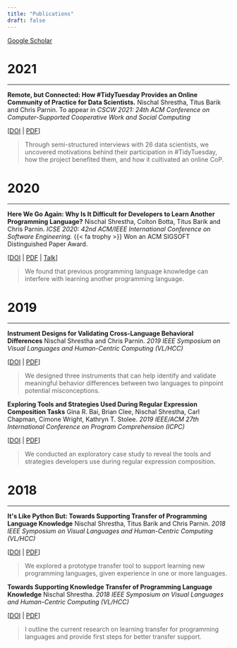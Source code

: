 ```yaml
---
title: "Publications"
draft: false
---
```


[Google Scholar](https://scholar.google.com/citations?user=HGu73BYAAAAJ&hl=en)

# 2021
---

**Remote, but Connected: How #TidyTuesday Provides an Online Community of Practice for Data Scientists.** Nischal Shrestha, Titus Barik and Chris Parnin. To appear in *CSCW 2021: 24th ACM Conference on Computer-Supported Cooperative Work and Social Computing* 

[[DOI](https://doi.org/10.1145/3449126) | [PDF](http://nischalshrestha.me/docs/tidytuesday.pdf)]
> Through semi-structured interviews with 26 data scientists, we uncovered motivations behind their participation in #TidyTuesday, how the project benefited them, and how it cultivated an online CoP.

# 2020
---

**Here We Go Again: Why Is It Difficult for Developers to Learn Another Programming Language?** Nischal Shrestha, Colton Botta, Titus Barik and Chris Parnin. *ICSE 2020: 42nd ACM/IEEE International Conference on Software Engineering.* {{< fa trophy >}} Won an ACM SIGSOFT Distinguished Paper Award. 

[[DOI](https://doi.org/10.1145/3377811.3380352) | [PDF](http://nischalshrestha.me/docs/cross_language_interference.pdf) | [Talk](https://t.co/lK34TjFAJn?amp=1)]
> We found that previous programming language knowledge can interfere with learning another programming language.

# 2019
---

**Instrument Designs for Validating Cross-Language Behavioral Differences** Nischal Shrestha and Chris Parnin. *2019 IEEE Symposium on Visual Languages and Human-Centric Computing (VL/HCC)* 

[[DOI](https://doi.org/10.1109/VLHCC.2019.8818911) | [PDF](http://nischalshrestha.me/docs/Misconceptions_VLHCC_19.pdf)]
> We designed three instruments that can help identify and validate meaningful behavior differences between two languages to pinpoint potential misconceptions.

**Exploring Tools and Strategies Used During Regular Expression Composition Tasks** Gina R. Bai, Brian Clee, Nischal Shrestha, Carl Chapman, Cimone Wright, Kathryn T. Stolee. *2019 IEEE/ACM 27th International Conference on Program Comprehension (ICPC)* 

[[DOI](https://doi.org/10.1109/ICPC.2019.00039) | [PDF](https://ginabai.github.io/PaperPreprints/icpc2019_RegexVideo.pdf)]
> We conducted an exploratory case study to reveal the tools and strategies developers use during regular expression composition.

# 2018
---

**It's Like Python But: Towards Supporting Transfer of Programming Language Knowledge** Nischal Shrestha, Titus Barik and Chris Parnin. *2018 IEEE Symposium on Visual Languages and Human-Centric Computing (VL/HCC)* 

[[DOI](https://doi.org/10.1109/VLHCC.2018.8506508) | [PDF](http://nischalshrestha.me/docs/ItsLikePythonBut.pdf)]
> We explored a prototype transfer tool to support learning new programming languages, given experience in one or more languages.

**Towards Supporting Knowledge Transfer of Programming Language Knowledge** Nischal Shrestha. *2018 IEEE Symposium on Visual Languages and Human-Centric Computing (VL/HCC)* 

[[DOI](https://doi.org/10.1109/VLHCC.2018.8506510) | [PDF](http://nischalshrestha.me/docs/TowardsSupportingKnowledgeTransfer.pdf)]
> I outline the current research on learning transfer for programming languages and provide first steps for better transfer support.

